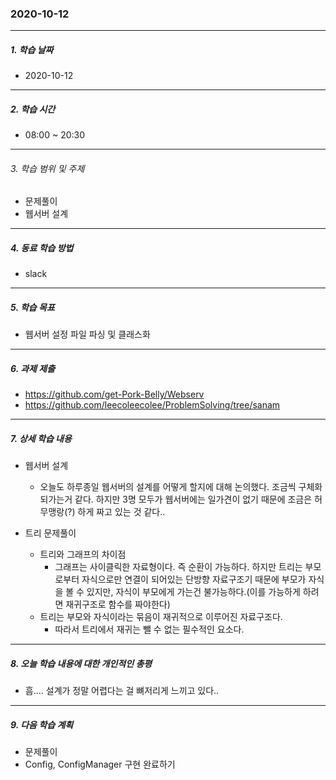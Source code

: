 ### 2020-10-12

-----
##### 1. 학습 날짜
- 2020-10-12

-----
##### 2. 학습 시간
- 08:00 ~ 20:30

-----
###### 3. 학습 범위 및 주제
- 문제풀이
- 웹서버 설계

-----
##### 4. 동료 학습 방법
- slack

-----
##### 5. 학습 목표
- 웹서버 설정 파일 파싱 및 클래스화

-----
##### 6. 과제 제출
- https://github.com/get-Pork-Belly/Webserv
- https://github.com/leecoleecolee/ProblemSolving/tree/sanam

-----
##### 7. 상세 학습 내용
- 웹서버 설계
   - 오늘도 하루종일 웹서버의 설계를 어떻게 할지에 대해 논의했다. 조금씩 구체화 되가는거 같다. 하지만 3명 모두가 웹서버에는 일가견이 없기 때문에 조금은 허무맹랑(?) 하게 짜고 있는 것 같다..

- 트리 문제풀이
    - 트리와 그래프의 차이점
        - 그래프는 사이클릭한 자료형이다. 즉 순환이 가능하다. 하지만 트리는 부모로부터 자식으로만 연결이 되어있는 단방향 자료구조기 때문에 부모가 자식을 볼 수 있지만, 자식이 부모에게 가는건 불가능하다.(이를 가능하게 하려면 재귀구조로 함수를 짜야한다)
    - 트리는 부모와 자식이라는 묶음이 재귀적으로 이루어진 자료구조다.
        - 따라서 트리에서 재귀는 뺄 수 없는 필수적인 요소다.


-----
##### 8. 오늘 학습 내용에 대한 개인적인 총평
- 흠.... 설계가 정말 어렵다는 걸 뼈저리게 느끼고 있다..

-----

##### 9. 다음 학습 계획

- 문제풀이
- Config, ConfigManager 구현 완료하기
